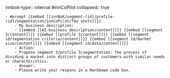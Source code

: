 innbok-type:: internal
#innCoPilot
collapsed:: true

	- #prompt {{embed [[innBoK/segment-(id)/profile-(id)/segmentation/innCoPilot/few shots]]}}
		- My business description:
		- {{embed [[AI business description/content]]}} {{embed [[segment 3/content]]}} {{embed [[profile 3/content]]}} {{embed [[segment id/segmentation criteria/content]]}} {{embed [[segment id/market size/content]]}} {{embed [[segment id/data/content]]}}
		- Action:
		- Propose segment 3/profile 3/segmentation: the process of dividing a market into distinct groups of customers with similar needs or characteristics.
		- Answer:
		- Please write your respons in a MarkDown code box.